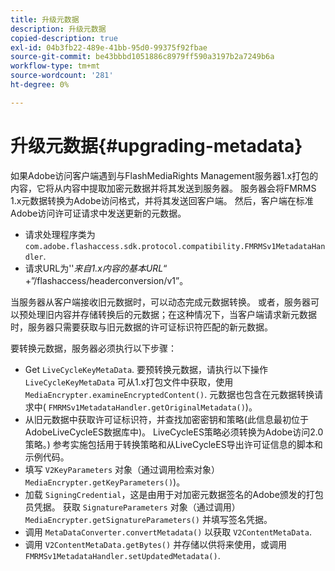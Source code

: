 ```yaml
---
title: 升级元数据
description: 升级元数据
copied-description: true
exl-id: 04b3fb22-489e-41bb-95d0-99375f92fbae
source-git-commit: be43bbbd1051886c8979ff590a3197b2a7249b6a
workflow-type: tm+mt
source-wordcount: '281'
ht-degree: 0%

---
```


# 升级元数据{#upgrading-metadata}

如果Adobe访问客户端遇到与FlashMediaRights Management服务器1.x打包的内容，它将从内容中提取加密元数据并将其发送到服务器。 服务器会将FMRMS 1.x元数据转换为Adobe访问格式，并将其发送回客户端。 然后，客户端在标准Adobe访问许可证请求中发送更新的元数据。

* 请求处理程序类为 `com.adobe.flashaccess.sdk.protocol.compatibility.FMRMSv1MetadataHandler`.
* 请求URL为&#39;&#39;*来自1.x内容的基本URL*“ +”/flashaccess/headerconversion/v1”。

当服务器从客户端接收旧元数据时，可以动态完成元数据转换。 或者，服务器可以预处理旧内容并存储转换后的元数据；在这种情况下，当客户端请求新元数据时，服务器只需要获取与旧元数据的许可证标识符匹配的新元数据。

要转换元数据，服务器必须执行以下步骤：

* Get `LiveCycleKeyMetaData`. 要预转换元数据，请执行以下操作 `LiveCycleKeyMetaData` 可从1.x打包文件中获取，使用 `MediaEncrypter.examineEncryptedContent()`. 元数据也包含在元数据转换请求中( `FMRMSv1MetadataHandler.getOriginalMetadata()`)。
* 从旧元数据中获取许可证标识符，并查找加密密钥和策略(此信息最初位于AdobeLiveCycleES数据库中)。 LiveCycleES策略必须转换为Adobe访问2.0策略。) 参考实施包括用于转换策略和从LiveCycleES导出许可证信息的脚本和示例代码。
* 填写 `V2KeyParameters` 对象（通过调用检索对象） `MediaEncrypter.getKeyParameters()`)。
* 加载 `SigningCredential`，这是由用于对加密元数据签名的Adobe颁发的打包员凭据。 获取 `SignatureParameters` 对象（通过调用） `MediaEncrypter.getSignatureParameters()` 并填写签名凭据。
* 调用 `MetaDataConverter.convertMetadata()` 以获取 `V2ContentMetaData`.
* 调用 `V2ContentMetaData.getBytes()` 并存储以供将来使用，或调用 `FMRMSv1MetadataHandler.setUpdatedMetadata()`.
